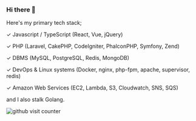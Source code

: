 ### Hi there 👋

Here's my primary tech stack;

✓ Javascript / TypeScript (React, Vue, jQuery)

✓ PHP (Laravel, CakePHP, CodeIgniter, PhalconPHP, Symfony, Zend)

✓ DBMS (MySQL, PostgreSQL, Redis, MongoDB)

✓ DevOps & Linux systems (Docker, nginx, php-fpm, apache, supervisor, redis)

✓ Amazon Web Services (EC2, Lambda, S3, Cloudwatch, SNS, SQS)

and I also stalk Golang. 




![github visit counter](https://devscope.io/github-counter/iSerter.svg)
